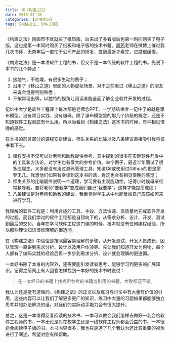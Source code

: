 ```yaml
---
title: 读《构建之法》
date: 2015-07-10
categories: [读书笔记]
tags: [构建之法, 软件工程]
---
```


《构建之法》刚面市不就就买了纸质版，后来出了多看版后也第一时间购买了电子版。这也是第一本同时购买了纸板和电子版的技术书籍。[周筠](http://weibo.com/yeka52)老师在微博上催过我几次书评，无奈年后一直忙于公司产品的研发，直到最近才看完，进度很缓慢。
<!--more-->
《构建之法》是一本讲软件工程的书，但又不是一本传统的软件工程的书。先说下本书的几个特点：

1. 接地气，不枯燥，有很多生动的例子；
2. 沿用了《移山之道》里面的人物虚拟场景，对于之前看过《移山之道》的朋友来说会觉得特别熟悉；
3. 不按常理出牌，以独特的视角让阅读者能全面了解企业软件开发的过程。

记忆中大学是软件工程课上每次都是老师念PPT，一学期结束唯一记住了的就是瀑布模型。没有项目实践、没有编码。除了瀑布模型里的那几个阶段的概念，还是不知道软件工程到底有什么用。所以当看到《构建之法》这本书的时候，有种相见恨晚的感觉。

在本书的前言部分的课程安排建议、师生关系的比喻以及八条建议直接吸引我将该书看下去。

1. 课程安排不仅可以对老师和助教提供参考，其中提到的很多在实际软件开发中的工具和方法论，对学生也有很大的参考价值。举个例子，最近半年面试了很多应届生，大多都没有用过源码管理工具，知道Git或使用过Github的更是寥寥无几。我想他们如果有幸读到这本书的话，肯定也会有相见恨晚的感觉；
2. 师生关系的比喻最终说明一个道理，学习要有主观能动性，记得小时候母亲经常教导我，要将老师“要我学”变成我们自己“我要学”，这样才能提高成绩；
3. 八条建议是对老师和助教的建议，我倒觉得学生从中也能反推自己应该如何来进行学习。

我理解的软件工程是：利用合适的工具、手段、方法快速、高质量地完成软件开发的过程。而我们学过的软件工程都是自顶向下的，从需求分析、设计、开发、测试到最后的交付。当年在学习软件工程这门课的时候，根本就没有任何编程经验，所以那些理论知识很难理解的很透彻。

在《构建之法》中恰恰是按照最容易理解的步骤，从开发测试、开发人员成长、团队管理一直讲到需求分析、设计以及用户体验等。先让我们知道开发为何物，每个人都有了编码实践的经验后再一步步到需求分析、设计就会理解的更透彻。

一本好书除了本身的内容外，还需要能引发读者思考，能够学习到更多的扩展知识。记得之前网上有人回答怎样找到一本好的技术书时说过：

> 在一本经典的书籍上找找所参考的书籍或引用的书籍，大致都还不错。

我认为还是挺有道理的。《构建之法》的正文以及练习与讨论中有大量有价值的引用，这些内容可以让我们了解更多更广的知识，练习中大量的习题如果都能够独立思考并想办法解决的话，对我们的实际动手能力会有很大提升。

总之，这是一本值得反复阅读的技术书、一本可以教会我们怎样去做好一名合格软件工程师的书、一本无论是对在校学生还是一线软件工程师都会受益的书、一本很适合阅读电子版的书。本书内容很多，我也只是选了几个我认为还比较重要的视角进行了阐述，希望对您有所帮助。

